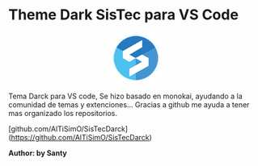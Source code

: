 # Theme Dark SisTec para VS Code
<p align="center">
  <img src="https://raw.githubusercontent.com/AlTiSimO/SisTecDarck/main/img/S.png" alt="SisTec"  height="100" width="100">
</p>

Tema Darck para VS code, Se hizo basado en monokai, ayudando a la comunidad de temas y extenciones...
Gracias a github me ayuda a tener mas organizado los repositorios.

[github.com/AlTiSimO/SisTecDarck] 
(https://github.com/AlTiSimO/SisTecDarck)

**Author: by Santy**
